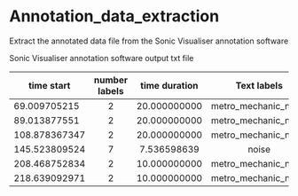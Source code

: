 # Annotation_data_extraction
Extract the annotated data file from the Sonic Visualiser annotation software

Sonic Visualiser annotation software output txt file

|time start     |number labels    |time duration       |Text labels|
|--------------|:---------------:|:----------------:|:------------:|
|69.009705215	   |2	        |20.000000000	 |metro_mechanic_noise|
|89.013877551	   |2	        |20.000000000	 |metro_mechanic_noise|
|108.878367347	   |2	        |20.000000000	 |metro_mechanic_noise|
|145.523809524	   |7	        |7.536598639	            |noise|
|208.468752834	   |2	        |10.000000000	 |metro_mechanic_noise|
|218.639092971	   |2	        |10.000000000	 |metro_mechanic_noise
